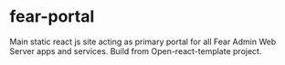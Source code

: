 # fear-portal
Main static react js site acting as primary portal for all Fear Admin Web Server apps and services.  Build from Open-react-template project.
